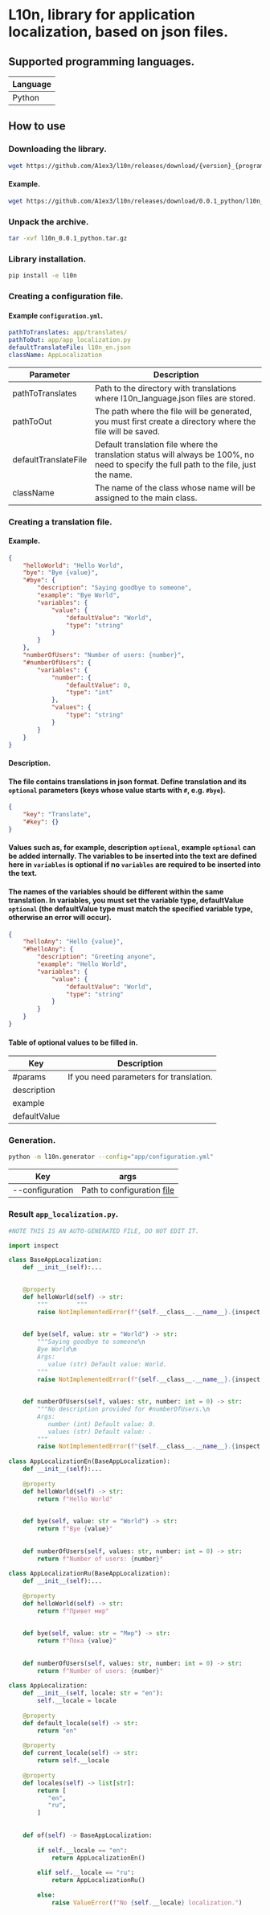 # L10n, library for application localization, based on json files.

## Supported programming languages.

| Language |
|----------|
| Python   |

## How to use
### Downloading the library.
```bash
wget https://github.com/A1ex3/l10n/releases/download/{version}_{programming language}/{file}
```
#### Example.
```bash
wget https://github.com/A1ex3/l10n/releases/download/0.0.1_python/l10n_0.0.1_python.tar.gz
```

### Unpack the archive.
```bash
tar -xvf l10n_0.0.1_python.tar.gz
```

### Library installation.
```bash
pip install -e l10n 
```

### Creating a configuration file.

#### Example `configuration.yml`.
```yaml
pathToTranslates: app/translates/
pathToOut: app/app_localization.py
defaultTranslateFile: l10n_en.json
className: AppLocalization
```

| Parameter | Description |
|-----------|-------------|
| pathToTranslates | Path to the directory with translations where l10n_language.json files are stored. |
| pathToOut | The path where the file will be generated, you must first create a directory where the file will be saved. |
| defaultTranslateFile | Default translation file where the translation status will always be 100%, no need to specify the full path to the file, just the name. |
| className | The name of the class whose name will be assigned to the main class. |

### Creating a translation file.
#### Example.
```json
{
    "helloWorld": "Hello World",
    "bye": "Bye {value}",
    "#bye": {
        "description": "Saying goodbye to someone",
        "example": "Bye World",
        "variables": {
            "value": {
                "defaultValue": "World",
                "type": "string"
            }
        }
    },
    "numberOfUsers": "Number of users: {number}",
    "#numberOfUsers": {
        "variables": {
            "number": {
                "defaultValue": 0,
                "type": "int"
            },
            "values": {
                "type": "string"
            }
        }
    }
}
```
#### Description.
#### The file contains translations in json format. Define translation and its `optional` parameters (keys whose value starts with `#`, e.g. `#bye`).
```json
{
    "key": "Translate",
    "#key": {}
}
```
#### Values such as, for example, description `optional`, example `optional` can be added internally. The variables to be inserted into the text are defined here in `variables` is optional if no `variables` are required to be inserted into the text.
#### The names of the variables should be different within the same translation. In variables, you must set the variable type, defaultValue `optional` (the defaultValue type must match the specified variable type, otherwise an error will occur).
```json
{
    "helloAny": "Hello {value}",
    "#helloAny": {
        "description": "Greeting anyone",
        "example": "Hello World",
        "variables": {
            "value": {
                "defaultValue": "World",
                "type": "string"
            }
        }
    }
}
```

#### Table of optional values to be filled in.

| Key | Description |
|-----|-------------|
| #params | If you need parameters for translation. |
| description | |
| example | |
| defaultValue | |

### Generation.
```bash
python -m l10n.generator --config="app/configuration.yml"
```

| Key | args |
|-----|-------------|
| --configuration | Path to configuration [file](#example-configurationyml) |

### Result `app_localization.py`.
```python
#NOTE THIS IS AN AUTO-GENERATED FILE, DO NOT EDIT IT.

import inspect

class BaseAppLocalization:
    def __init__(self):...
    

    @property
    def helloWorld(self) -> str:
        """        """
        raise NotImplementedError(f"{self.__class__.__name__}.{inspect.currentframe().f_code.co_name} method must be implemented in subclass")
    
    
    def bye(self, value: str = "World") -> str:
        """Saying goodbye to someone\n
        Bye World\n
        Args:
           value (str) Default value: World.
        """
        raise NotImplementedError(f"{self.__class__.__name__}.{inspect.currentframe().f_code.co_name} method must be implemented in subclass")
    
    
    def numberOfUsers(self, values: str, number: int = 0) -> str:
        """No description provided for #numberOfUsers.\n
        Args:
           number (int) Default value: 0.
           values (str) Default value: .
        """
        raise NotImplementedError(f"{self.__class__.__name__}.{inspect.currentframe().f_code.co_name} method must be implemented in subclass")
    
class AppLocalizationEn(BaseAppLocalization):
    def __init__(self):...
    
    @property
    def helloWorld(self) -> str:
        return f"Hello World"
    
    
    def bye(self, value: str = "World") -> str:
        return f"Bye {value}"
    
    
    def numberOfUsers(self, values: str, number: int = 0) -> str:
        return f"Number of users: {number}"
    
class AppLocalizationRu(BaseAppLocalization):
    def __init__(self):...
    
    @property
    def helloWorld(self) -> str:
        return f"Привет мир"
    
    
    def bye(self, value: str = "Мир") -> str:
        return f"Пока {value}"
    
    
    def numberOfUsers(self, values: str, number: int = 0) -> str:
        return f"Number of users: {number}"
    
class AppLocalization:
    def __init__(self, locale: str = "en"):
        self.__locale = locale
    
    @property
    def default_locale(self) -> str:
        return "en"
    
    @property
    def current_locale(self) -> str:
        return self.__locale
    
    @property
    def locales(self) -> list[str]:
        return [
           "en",
           "ru",
        ]
    
    
    def of(self) -> BaseAppLocalization:
        
        if self.__locale == "en":
            return AppLocalizationEn()
                
        elif self.__locale == "ru":
            return AppLocalizationRu()
                
        else:
            raise ValueError(f"No {self.__locale} localization.")

```
